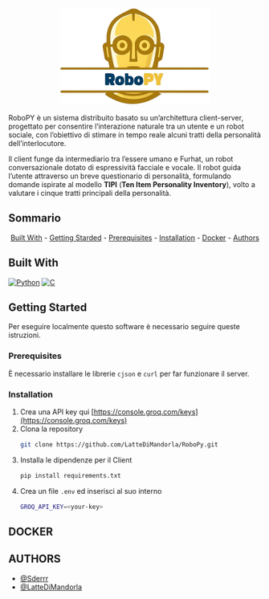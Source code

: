 
<p align="center">
  <img src="assets/icon.png" width="300"/>
</p>

<p align="left">
RoboPY è un sistema distribuito basato su un’architettura client-server, progettato per consentire l’interazione naturale tra un utente e un robot sociale, con l’obiettivo di stimare in tempo reale alcuni tratti della personalità dell’interlocutore.

Il client funge da intermediario tra l’essere umano e Furhat, un robot conversazionale dotato di espressività facciale e vocale. Il robot guida l’utente attraverso un breve questionario di personalità, formulando domande ispirate al modello **TIPI** (__Ten Item Personality Inventory__), volto a valutare i cinque tratti principali della personalità.
</p>


## Sommario
<p align="center"><a href="#built-with">Built With</a> - <a href="#getting-started">Getting Starded</a> - <a href="#prerequisites">Prerequisites</a> - <a href="#installation">Installation</a> - <a href="#docker">Docker</a> - <a href="#authors">Authors</a></p>


## Built With

[![Python](https://img.shields.io/badge/Python-3776AB?style=for-the-badge&logo=python&logoColor=white)](https://www.python.org/)  [![C](https://img.shields.io/badge/C-00599C?style=for-the-badge&logo=c&logoColor=white)](https://en.wikipedia.org/wiki/C_(programming_language))



## Getting Started
Per eseguire localmente questo software è necessario seguire queste istruzioni.

### Prerequisites

È necessario installare le librerie `cjson` e `curl` per far funzionare il server.

### Installation

1. Crea una API key qui [https://console.groq.com/keys](https://console.groq.com/keys)
2. Clona la repository
   ```sh
   git clone https://github.com/LatteDiMandorla/RoboPy.git
   ```
3. Installa le dipendenze per il Client
   ```sh
   pip install requirements.txt
   ```
4. Crea un file `.env` ed inserisci al suo interno
   ```sh
   GROQ_API_KEY=<your-key>
   ```
## DOCKER


## AUTHORS
- [@Sderrr](https://github.com/Sderr12)
- [@LatteDiMandorla](https://github.com/LatteDiMandorla)

